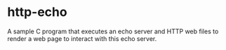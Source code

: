 # http-echo
A sample C program that executes an echo server and HTTP web files to render a web page to interact with this echo server.
